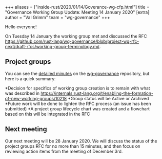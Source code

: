+++
aliases = ["inside-rust/2020/01/14/Goverance-wg-cfp.html"]
title = "Governance Working Group Update: Meeting 14 January 2020"
[extra]
author = "Val Grimm"
team = "wg-governance"
+++

Hello everyone! 

On Tuesday 14 January the working group met and discussed the RFC 
https://github.com/rust-lang/wg-governance/blob/project-wg-rfc-next/draft-rfcs/working-group-terminology.md.

## Project groups

You can see the [detailed minutes] on the [wg-governance] repository, but here is a quick summary: 

*Decision for specifics of working group creation is to remain with what was described in https://internals.rust-lang.org/t/enabling-the-formation-of-new-working-groups/10218
*Group status will be Active or Archived
*Future work will be done to lighten the RFC process (an issue has been submitted)
*A project group lifecycle chart was created and a flowchart based on this will be integrated in the RFC


## Next meeting

Our next meeting will be 28 January 2020. We will discuss the status of the project groups RFC for no more than 15 minutes,
and then focus on reviewing action items from the meeting of December 3rd.

[wg-governance]: https://github.com/rust-lang/wg-governance/
[detailed minutes]: https://github.com/rust-lang/wg-governance/blob/master/minutes/2020.01.14.md
[YouTube]: https://www.youtube.com/watch?v=q6us8yhDDUU&feature=youtu.be
